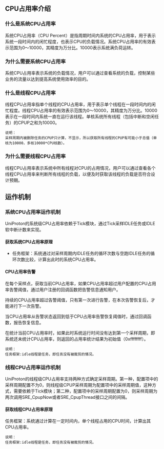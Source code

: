 ## CPU占用率介绍

### 什么是系统CPU占用率

系统CPU占用率（CPU Percent）是指周期时间内系统的CPU占用率，用于表示系统一段时间内的闲忙程度，也表示CPU的负载情况。系统CPU占用率的有效表示范围为0～10000，其精度为万分比。10000表示系统满负荷运转。

### 为什么需要系统CPU占用率

系统CPU占用率表示系统的负载情况，用户可以通过查看系统的负载，控制某些业务的流量以达到提高系统使用效率的目的。

### 什么是线程CPU占用率

线程CPU占用率指单个线程的CPU占用率，用于表示单个线程在一段时间内的闲忙程度。线程CPU占用率的有效表示范围为0～10000，其精度为万分比。10000表示在一段时间内系统一直在运行该线程。单核系统所有线程（包括中断和空闲任务）的CPUP之和为10000。

```
说明： 
采样周期内被删除任务的CPUP只计算，不显示，所以获取所有线程的CPUP有可能小于总值（单核为10000，多核10000*CPU核数）。
```

### 为什么需要线程CPU占用率

线程CPU占用率表示系统中所有线程对CPU的占用情况，用户可以通过查看各个线程CPU占用率来判断所有线程的负载，以便及时获取该线程的负载是否符合设计预期。

## 运作机制

### 系统CPU占用率运作机制

UniProton的系统级CPU占用率依赖于Tick模块，通过Tick采样IDLE任务或IDLE软中断计数来实现。

#### 获取系统CPU占用率原理

- 任务框架：系统通过对采样周期内IDLE任务的循环次数与空跑IDLE任务的循环次数比较，计算出此时的系统CPU占用率。

#### CPU占用率告警

在每个采样点，获取当前CPU占用率，如果CPU占用率超过用户配置的CPU占用率告警阈值，通过用户注册的回调函数把告警信息通知用户。

持续的CPU占用率超过告警阈值，只有第一次进行告警，在本次告警恢复后，才能进行下一次告警。

当CPU占用率从告警状态返回到低于CPU占用率告警恢复阈值时，通过回调函数，报告恢复信息。

在统计当前CPU占用率时，如果此时系统运行时间没有达到第一个采样周期，即系统还未统计CPU占用率，则返回的占用率统计结果为初始值（0xffffffff）。

```
说明： 
任务框架:idle线程是任务，即任务没有被裁剪的情况。
```

### 线程CPU占用率运作机制

UniProton的线程级CPU占用率支持两种方式确定采样周期。第一种，配置项中的采样周期配置不为0，则线程级CPUP采样周期为配置项中的采样周期值，这种方式，需要依赖于Tick模块；第二种，配置项中的采样周期配置为0，则采样周期为两次调用SRE_CpupNow或者SRE_CpupThread接口之间的间隔。

#### 获取线程CPU占用率原理

任务框架：系统通过计算在一定时间内，单个线程占用的CPU时间，计算出其CPU占用率。

```
说明： 
任务框架:idle线程是任务，即任务没有被裁剪的情况。
```
